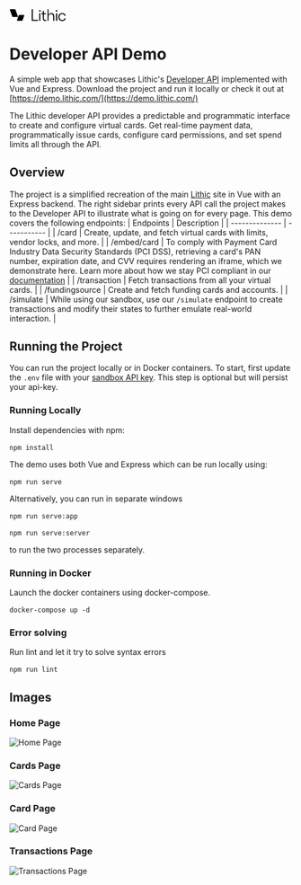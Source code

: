 <a href="https://lithic.com" target="_blank">
  <img src="./src/assets/logo.svg" width="100">
</a>

# Developer API Demo
A simple web app that showcases Lithic's [Developer API](https://docs.lithic.com) implemented with Vue and Express. Download the project and run it locally or check it out at [https://demo.lithic.com/](https://demo.lithic.com/)

The Lithic developer API provides a predictable and programmatic interface to create and configure virtual cards. Get real-time payment data, programmatically issue cards, configure card permissions, and set spend limits all through the API.

## Overview
The project is a simplified recreation of the main [Lithic](https://lithic.com) site in Vue with an Express backend. The right sidebar prints every API call the project makes to the Developer API to illustrate what is going on for every page. This demo covers the following endpoints:
| Endpoints      | Description |
| -------------- | ----------- |
| /card          | Create, update, and fetch virtual cards with limits, vendor locks, and more. |
| /embed/card    | To comply with Payment Card Industry Data Security Standards (PCI DSS), retrieving a card's PAN number, expiration date, and CVV requires rendering an iframe, which we demonstrate here. Learn more about how we stay PCI compliant in our [documentation](https://docs.lithic.com/pci-compliance.html) |
| /transaction   | Fetch transactions from all your virtual cards. |
| /fundingsource | Create and fetch funding cards and accounts. |
| /simulate      | While using our sandbox, use our `/simulate` endpoint to create transactions and modify their states to further emulate real-world interaction. |

## Running the Project
You can run the project locally or in Docker containers. To start, first update the `.env` file with your [sandbox API key](https://lithic.com/account). This step is optional but will persist your api-key.

### Running Locally

Install dependencies with npm:
```
npm install
```
The demo uses both Vue and Express which can be run locally using:
```
npm run serve
```
Alternatively, you can run in separate windows
```
npm run serve:app
```
```
npm run serve:server
```
to run the two processes separately.

### Running in Docker
Launch the docker containers using docker-compose.
```
docker-compose up -d
```
### Error solving
Run lint and let it try to solve syntax errors
```
npm run lint
```

## Images

### Home Page
![](./src/assets/home.png?raw=true "Home Page")

### Cards Page
![](./src/assets/cards.png?raw=true "Cards Page")

### Card Page
![](./src/assets/card.png?raw=true "Card Page")

### Transactions Page
![](./src/assets/transactions.png?raw=true "Transactions Page")
